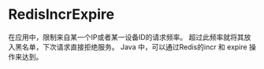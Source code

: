 # RedisIncrExpire
在应用中，限制来自某一个IP或者某一设备ID的请求频率。  超过此频率就将其放入黑名单，下次请求直接拒绝服务。 Java 中，可以通过Redis的incr 和 expire 操作来达到。
